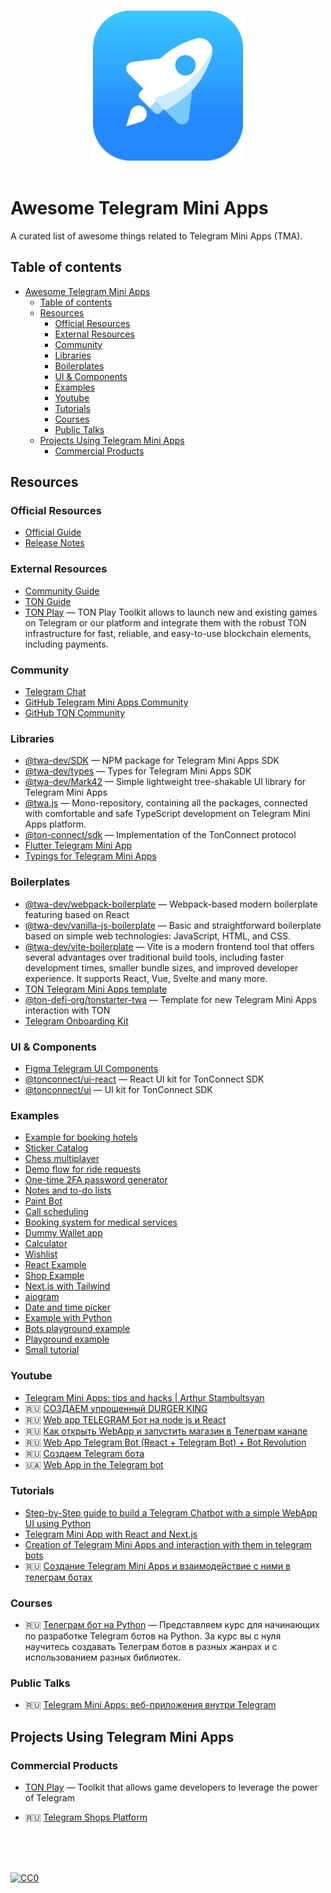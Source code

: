 <p align="center">
  <br>
  <img width="240" src="./assets/tapps.png" alt="logo of Telegram Mini Apps">
  <br>
  <br>
</p>

# Awesome Telegram Mini Apps
A curated list of awesome things related to Telegram Mini Apps (TMA).

## Table of contents
- [Awesome Telegram Mini Apps](#awesome-telegram-mini-apps)
  - [Table of contents](#table-of-contents)
  - [Resources](#resources)
    - [Official Resources](#official-resources)
    - [External Resources](#external-resources)
    - [Community](#community)
    - [Libraries](#libraries)
    - [Boilerplates](#boilerplates)
    - [UI \& Components](#ui--components)
    - [Examples](#examples)
    - [Youtube](#youtube)
    - [Tutorials](#tutorials)
    - [Courses](#courses)
    - [Public Talks](#public-talks)
  - [Projects Using Telegram Mini Apps](#projects-using-telegram-mini-apps)
    - [Commercial Products](#commercial-products)

<!-- md-parser-start -->

## Resources

### Official Resources

- [Official Guide](https://core.telegram.org/bots/webapps)
- [Release Notes](https://core.telegram.org/bots/webapps#recent-changes)

### External Resources
- [Community Guide](https://docs.twa.dev/)
- [TON Guide](https://docs.ton.org/develop/dapps/twa)
- [TON Play](https://docs.tonplay.io/) — TON Play Toolkit allows to launch new and existing games on Telegram or our platform and integrate them with the robust TON infrastructure for fast, reliable, and easy-to-use blockchain elements, including payments.

### Community

- [Telegram Chat](https://t.me/twa_dev)
- [GitHub Telegram Mini Apps Community](https://github.com/twa-dev)
- [GitHub TON Community](https://github.com/ton-community)

### Libraries
- [@twa-dev/SDK](https://github.com/twa-dev/SDK) — NPM package for Telegram Mini Apps SDK
- [@twa-dev/types](https://github.com/twa-dev/types) — Types for Telegram Mini Apps SDK
- [@twa-dev/Mark42](https://github.com/twa-dev/Mark42) — Simple lightweight tree-shakable UI library for Telegram Mini Apps
- [@twa.js](https://github.com/Telegram-Web-Apps/twa.js) — Mono-repository, containing all the packages, connected with comfortable and safe TypeScript development on Telegram Mini Apps platform.
- [@ton-connect/sdk](https://github.com/ton-connect/sdk) — Implementation of the TonConnect protocol
- [Flutter Telegram Mini App](https://pub.dev/documentation/flutter_telegram_web_app/latest/)
- [Typings for Telegram Mini Apps](https://github.com/DavisDmitry/telegram-webapps/tree/master)


### Boilerplates
- [@twa-dev/webpack-boilerplate](https://github.com/twa-dev/webpack-boilerplate) — Webpack-based modern boilerplate featuring based on React
- [@twa-dev/vanilla-js-boilerplate](https://github.com/twa-dev/vanilla-js-boilerplate) — Basic and straightforward boilerplate based on simple web technologies: JavaScript, HTML, and CSS. 
- [@twa-dev/vite-boilerplate](https://github.com/twa-dev/vite-boilerplate) — Vite is a modern frontend tool that offers several advantages over traditional build tools, including faster development times, smaller bundle sizes, and improved developer experience. It supports React, Vue, Svelte and many more.
- [TON Telegram Mini Apps template](https://github.com/ton-community/twa-template)
- [@ton-defi-org/tonstarter-twa](https://github.com/ton-defi-org/tonstarter-twa) — Template for new Telegram Mini Apps interaction with TON
- [Telegram Onboarding Kit](https://github.com/Easterok/telegram-onboarding-kit)

### UI & Components
- [Figma Telegram UI Components](https://www.figma.com/@firststagelabs)
- [@tonconnect/ui-react](https://www.npmjs.com/package/@tonconnect/ui-react) — React UI kit for TonConnect SDK
- [@tonconnect/ui](https://github.com/ton-connect/sdk/tree/main/packages/ui) — UI kit for TonConnect SDK

### Examples
- [Example for booking hotels](https://github.com/vkruglikov/react-telegram-web-apphttps://github.com/neSpecc/telebook)
- [Sticker Catalog](https://github.com/fstik-app/catalog)
- [Chess multiplayer](https://github.com/Quatern1on/ChessNowBot)
- [Demo flow for ride requests](https://github.com/ArashYounesi/TRide)
- [One-time 2FA password generator](https://github.com/UselessStudio/TeleOTP)
- [Notes and to-do lists](https://github.com/deptyped/notepher-bot)
- [Paint Bot](https://github.com/hip-hyena/PaintBot)
- [Call scheduling](https://github.com/arterialist/Callegram)
- [Booking system for medical services](https://github.com/Latand/MedSyncWebApp)
- [Dummy Wallet app](https://github.com/erfanmola/DPXWallet)
- [Calculator](https://github.com/ArashYounesi/TCalculator)
- [Wishlist](https://github.com/grulex/telegram-wishlist-miniapp)
- [React Example](https://github.com/vkruglikov/react-telegram-web-app)
- [Shop Example](https://github.com/TheCymond/Telegram_Web_App/ga)
- [Next.js with Tailwind](https://github.com/mauriciobraz/next.js-telegram-webapp)
- [aiogram](https://github.com/abdullaev388/Telegram-Web-App)
- [Date and time picker](https://github.com/Expented/tgdtp)
- [Example with Python](https://github.com/poshl000/telegram-webapp-bot)
- [Bots playground example](https://github.com/revenkroz/telegram-web-app-bot-example)
- [Playground example](https://github.com/mihailgok/telegramwebapps)
- [Small tutorial](https://github.com/mihailgok/telegramwebapps)
### Youtube
- [Telegram Mini Apps: tips and hacks | Arthur Stambultsyan](https://www.youtube.com/watch?v=amvZy9hzAic&t=2476s&pp=ygURdGVsZWdyYW0gd2ViIGFwcHM%3D)
- 🇷🇺 [СОЗДАЕМ упрощенный DURGER KING](https://www.youtube.com/watch?v=O1ZRJXKBa4U&pp=ygURdGVsZWdyYW0gd2ViIGFwcHM%3D)
- 🇷🇺 [Web app TELEGRAM Бот на node js и React](https://www.youtube.com/watch?v=MzO-0IYkZMU&pp=ygURdGVsZWdyYW0gd2ViIGFwcHM%3D)
- 🇷🇺 [Как открыть WebApp и запустить магазин в Телеграм канале](https://www.youtube.com/watch?v=nznt4-J-oHs&pp=ygURdGVsZWdyYW0gd2ViIGFwcHM%3D)
- 🇷🇺 [Web App Telegram Bot (React + Telegram Bot) + Bot Revolution](https://www.youtube.com/watch?v=FCHNnZ2KDUQ&pp=ygURdGVsZWdyYW0gd2ViIGFwcHM%3D)
- 🇷🇺 [Создаем Telegram бота](https://www.youtube.com/watch?v=-m5cUud_VzI&list=PLN0sMOjX-lm5BMwTm-llmJuA50umZJOsL)
- 🇺🇦 [Web App in the Telegram bot](https://www.youtube.com/watch?v=Gu2BB4G5Gdg&pp=ygURdGVsZWdyYW0gd2ViIGFwcHM%3D)

### Tutorials
- [Step-by-Step guide to build a Telegram Chatbot with a simple WebApp UI using Python](https://medium.com/@calixtemayoraz/step-by-step-guide-to-build-a-telegram-chatbot-with-a-simple-webapp-ui-using-python-44dca453522f)
- [Telegram Mini App with React and Next.js](https://dev.to/bitofuniverse/telegram-web-app-with-react-and-nextjs-440i)
- [Creation of Telegram Mini Apps and interaction with them in telegram bots](https://prog.world/creation-of-telegram-web-apps-and-interaction-with-them-in-telegram-bots/)
- 🇷🇺 [Создание Telegram Mini Apps и взаимодействие с ними в телеграм ботах](https://habr.com/ru/articles/666278/)


### Courses
- 🇷🇺 [Телеграм бот на Python](https://itproger.com/course/telegram-bot) — Представляем курс для начинающих по разработке Telegram ботов на Python. За курс вы с нуля научитесь создавать Телеграм ботов в разных жанрах и с использованием разных библиотек.

### Public Talks
- 🇷🇺 [Telegram Mini Apps: веб-приложения внутри Telegram](https://holyjs.ru/en/talks/7ce6dd405449413daf154fcd6a476fdb/)


## Projects Using Telegram Mini Apps

### Commercial Products
- [TON Play](https://tonplay.io/) — Toolkit that allows game developers to leverage the power of Telegram
- 🇷🇺 [Telegram Shops Platform](https://telegramwebapps.ru/)



  <!-- md-parser-end -->
  <br/>
  <br/>
  <br/>

[![CC0](https://i.creativecommons.org/p/zero/1.0/88x31.png)](https://creativecommons.org/publicdomain/zero/1.0/)
